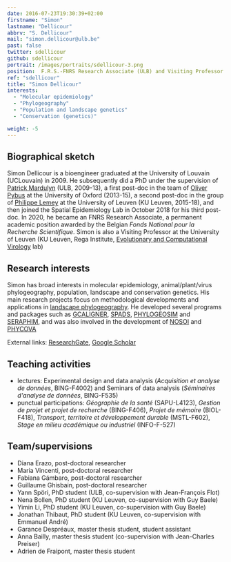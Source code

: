 ```yaml
---
date: 2016-07-23T19:30:39+02:00
firstname: "Simon"
lastname: "Dellicour"
abbrv: "S. Dellicour"
mail: "simon.dellicour@ulb.be"
past: false
twitter: sdellicour
github: sdellicour
portrait: /images/portraits/sdellicour-3.png
position:  F.R.S.-FNRS Research Associate (ULB) and Visiting Professor (KU Leuven)
ref: "sdellicour"
title: "Simon Dellicour"
interests:
  - "Molecular epidemiology"
  - "Phylogeography"
  - "Population and landscape genetics"
  - "Conservation (genetics)"

weight: -5
---
```


## Biographical sketch

Simon Dellicour is a bioengineer graduated at the University of Louvain (UCLouvain) in 2009. He subsequently did a PhD under the supervision of [Patrick Mardulyn](http://ebe.ulb.ac.be/ebe/Mardulyn.html) (ULB, 2009-13), a first post-doc in the team of [Oliver Pybus](http://evolve.zoo.ox.ac.uk/Evolve/Home.html) at the University of Oxford (2013-15), a second post-doc in the group of [Philippe Lemey](https://rega.kuleuven.be/cev/ecv/staff-members/00036765) at the University of Leuven (KU Leuven, 2015-18), and then joined the Spatial Epidemiology Lab in October 2018 for his third post-doc. In 2020, he became an FNRS Research Associate, a permanent academic position awarded by the Belgian *Fonds National pour la Recherche Scientifique*. Simon is also a Visiting Professor at the University of Leuven (KU Leuven, Rega Institute, [Evolutionary and Computational Virology](https://rega.kuleuven.be/cev/ecv) lab)

## Research interests

Simon has broad interests in molecular epidemiology, animal/plant/virus phylogeography, population, landscape and conservation genetics. His main research projects focus on methodological developments and applications in [landscape phylogeography](http://spell.ulb.be/subject/landscape-phylogeography/). He developed several programs and packages such as [GCALIGNER](http://ebe.ulb.ac.be/ebe/GCAligner.html), [SPADS](http://ebe.ulb.ac.be/ebe/SPADS.html),  [PHYLOGEOSIM](http://ebe.ulb.ac.be/ebe/PhyloGeoSim.html) and [SERAPHIM](https://github.com/sdellicour/seraphim), and was also involved in the development of [NOSOI](https://github.com/slequime/nosoi) and [PHYCOVA](https://rega.kuleuven.be/cev/ecv/software/Software)

External links: [ResearchGate](https://www.researchgate.net/profile/Simon_Dellicour), [Google Scholar](https://scholar.google.be/citations?user=Z4e2EgwAAAAJ&hl=fr)

## Teaching activities

- lectures: Experimental design and data analysis (*Acquisition et analyse de données*, BING-F4002) and Seminars of data analysis (*Séminaires d'analyse de données*, BING-F535)
- punctual participations: *Géographie de la santé* (SAPU-L4123), *Gestion de projet et projet de recherche* (BING-F406), *Projet de mémoire* (BIOL-F418), *Transport, territoire et développement durable* (MSTL-F602), *Stage en milieu académique ou industriel* (INFO-F-527)

## Team/supervisions

- Diana Erazo, post-doctoral researcher
- Maria Vincenti, post-doctoral researcher
- Fabiana Gámbaro, post-doctoral researcher
- Guillaume Ghisbain, post-doctoral researcher
- Yann Spöri, PhD student (ULB, co-supervision with Jean-François Flot)
- Nena Bollen, PhD student (KU Leuven, co-supervision with Guy Baele)
- Yimin Li, PhD student (KU Leuven, co-supervision with Guy Baele)
- Jonathan Thibaut, PhD student (KU Leuven, co-supervision with Emmanuel André)
- Garance Despréaux, master thesis student, student assistant
- Anna Bailly, master thesis student (co-supervision with Jean-Charles Preiser)
- Adrien de Fraipont, master thesis student

